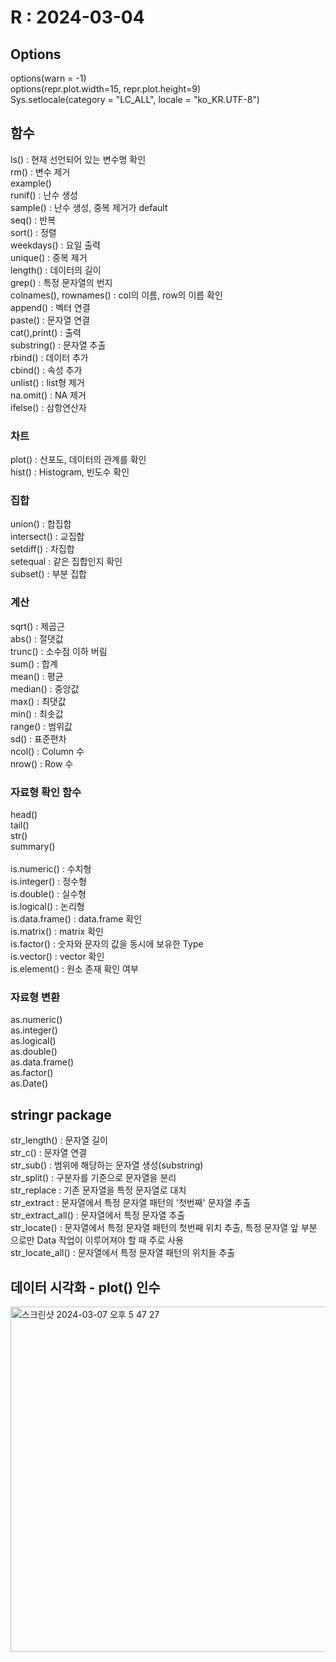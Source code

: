 # R : 2024-03-04
## Options
options(warn = -1)<br>
options(repr.plot.width=15, repr.plot.height=9)<br>
Sys.setlocale(category = "LC_ALL", locale = "ko_KR.UTF-8")

## 함수
ls() : 현재 선언되어 있는 변수명 확인<br>
rm() : 변수 제거<br>
example()<br>
runif() : 난수 생성<br>
sample() : 난수 생성, 중복 제거가 default<br>
seq() : 반복<br>
sort() : 정렬<br>
weekdays() : 요일 출력<br>
unique() : 중복 제거<br>
length() : 데이터의 길이<br>
grep() : 특정 문자열의 번지<br>
colnames(), rownames() : col의 이름, row의 이름 확인<br>
append() : 벡터 연결<br>
paste() : 문자열 연결<br>
cat(),print() : 출력<br>
substring() : 문자열 추출<br>
rbind() : 데이터 추가<br>
cbind() : 속성 추가<br>
unlist() : list형 제거<br>
na.omit() : NA 제거<br>
ifelse() : 삼항연산자<br>

### 차트
plot() : 산포도, 데이터의 관계를 확인<br>
hist() : Histogram, 빈도수 확인<br>

### 집합
union() : 합집합<br>
intersect() : 교집합<br>
setdiff() : 차집합<br>
setequal : 같은 집합인지 확인<br>
subset() : 부분 집합<br>

### 계산
sqrt() : 제곱근<br>
abs() : 절댓값<br>
trunc() : 소수점 이하 버림<br>
sum() : 합계<br>
mean() : 평균<br>
median() : 중앙값<br>
max() : 최댓값<br>
min() : 최솟값<br>
range() : 범위값<br>
sd() : 표준편차<br>
ncol() : Column 수<br>
nrow() : Row 수<br>

### 자료형 확인 함수
head()<br>
tail()<br>
str()<br>
summary()<br>
<br>
is.numeric() : 수치형<br>
is.integer() : 정수형<br>
is.double() : 실수형<br>
is.logical() : 논리형<br>
is.data.frame() : data.frame 확인<br>
is.matrix() : matrix 확인<br>
is.factor() : 숫자와 문자의 값을 동시에 보유한 Type<br>
is.vector() : vector 확인<br>
is.element() : 원소 존재 확인 여부<br>

### 자료형 변환
as.numeric()<br>
as.integer()<br>
as.logical()<br>
as.double()<br>
as.data.frame()<br>
as.factor()<br>
as.Date()<br>

## stringr package
str_length() : 문자열 길이<br>
str_c() : 문자열 연결<br>
str_sub() : 범위에 해당하는 문자열 생성(substring)<br>
str_split() : 구분자를 기준으로 문자열을 분리<br>
str_replace : 기존 문자열을 특정 문자열로 대치<br>
str_extract : 문자열에서 특정 문자열 패턴의 '첫번째' 문자열 추출<br>
str_extract_all() : 문자열에서 특정 문자열 추출<br>
str_locate() : 문자열에서 특정 문자열 패턴의 첫번째 위치 추출, 특정 문자열 앞 부분
으로만 Data 작업이 이루어져야 할 때 주로 사용<br>
str_locate_all() : 문자열에서 특정 문자열 패턴의 위치들 추출<br>

## 데이터 시각화 - plot() 인수
<img width="552" alt="스크린샷 2024-03-07 오후 5 47 27" src="https://github.com/lcy0512/R/assets/152368203/79a6ad5e-a3ac-4ab6-9eb7-f8dc6b432a66">
